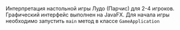 Интерпретация настольной игры Лудо (Парчис) для 2-4 игроков. Графический интерфейс выполнен на JavaFX.
Для начала игры необходимо запустить `main` метод в классе `GameApplication`